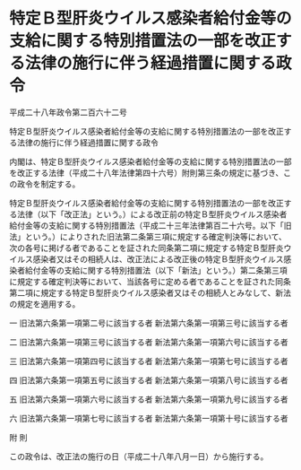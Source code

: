 # 特定Ｂ型肝炎ウイルス感染者給付金等の支給に関する特別措置法の一部を改正する法律の施行に伴う経過措置に関する政令

平成二十八年政令第二百六十二号

特定Ｂ型肝炎ウイルス感染者給付金等の支給に関する特別措置法の一部を改正する法律の施行に伴う経過措置に関する政令

内閣は、特定Ｂ型肝炎ウイルス感染者給付金等の支給に関する特別措置法の一部を改正する法律（平成二十八年法律第四十六号）附則第三条の規定に基づき、この政令を制定する。

特定Ｂ型肝炎ウイルス感染者給付金等の支給に関する特別措置法の一部を改正する法律（以下「改正法」という。）による改正前の特定Ｂ型肝炎ウイルス感染者給付金等の支給に関する特別措置法（平成二十三年法律第百二十六号。以下「旧法」という。）によりされた旧法第二条第三項に規定する確定判決等において、次の各号に掲げる者であることを証された同条第二項に規定する特定Ｂ型肝炎ウイルス感染者又はその相続人は、改正法による改正後の特定Ｂ型肝炎ウイルス感染者給付金等の支給に関する特別措置法（以下「新法」という。）第二条第三項に規定する確定判決等において、当該各号に定める者であることを証された同条第二項に規定する特定Ｂ型肝炎ウイルス感染者又はその相続人とみなして、新法の規定を適用する。

一 旧法第六条第一項第二号に該当する者 新法第六条第一項第三号に該当する者

二 旧法第六条第一項第三号に該当する者 新法第六条第一項第六号に該当する者

三 旧法第六条第一項第四号に該当する者 新法第六条第一項第七号に該当する者

四 旧法第六条第一項第五号に該当する者 新法第六条第一項第八号に該当する者

五 旧法第六条第一項第六号に該当する者 新法第六条第一項第九号に該当する者

六 旧法第六条第一項第七号に該当する者 新法第六条第一項第十号に該当する者

附 則

この政令は、改正法の施行の日（平成二十八年八月一日）から施行する。
